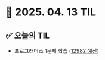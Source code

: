 # 📅 2025. 04. 13 TIL

## ✅ 오늘의 TIL
- 프로그래머스 1문제 학습 ([12982 예산](https://school.programmers.co.kr/learn/courses/30/lessons/12982))
